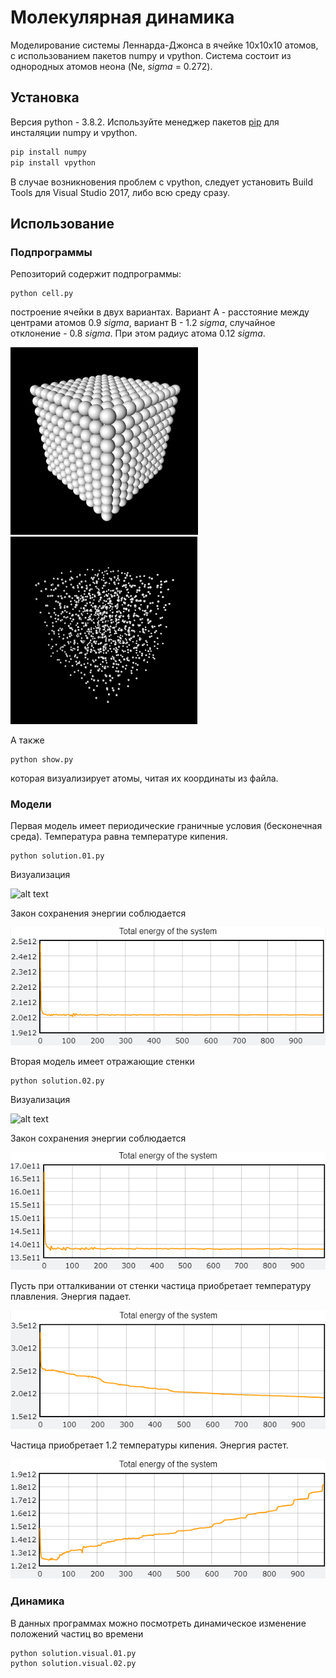 # Молекулярная динамика

Моделирование системы Леннарда-Джонса в ячейке 10х10х10 атомов, с использованием пакетов numpy и vpython.
Система состоит из однородных атомов неона (Ne, *sigma* = 0.272).

## Установка

Версия python - 3.8.2. Используйте менеджер пакетов [pip](https://pip.pypa.io/en/stable/) для инсталяции numpy и vpython.

```bash
pip install numpy
pip install vpython
```
В случае возникновения проблем с vpython, следует установить Build Tools для Visual Studio 2017, либо всю среду сразу.

## Использование
### Подпрограммы
Репозиторий содержит подпрограммы:
```
python cell.py
```
построение ячейки в двух вариантах. Вариант А - расстояние между центрами атомов 0.9 *sigma*, вариант B - 1.2 *sigma*, случайное отклонение - 0.8 *sigma*. При этом радиус атома 0.12 *sigma*.

<span><img src="assets/option%20A.PNG" alt="drawing" height="300"/><img src="assets/option%20B.PNG" alt="drawing" height="300"/></span>

А также
```
python show.py
```
которая визуализирует атомы, читая их координаты из файла.

### Модели

Первая модель имеет периодические граничные условия (бесконечная среда). Температура равна температуре кипения.
```
python solution.01.py
```
Визуализация

<img src="assets/solution1.gif" alt="alt text" height="300"/>

Закон сохранения энергии соблюдается

<img src="assets/energy1.PNG" alt="alt text"/>

Вторая модель имеет отражающие стенки
```
python solution.02.py
```
Визуализация

<img src="assets/solution2.gif" alt="alt text" height="300"/>

Закон сохранения энергии соблюдается

<img src="assets/energy2.PNG" alt="alt text"/>

Пусть при отталкивании от стенки частица приобретает температуру плавления. Энергия падает.

<img src="assets/energy2a.PNG" alt="alt text"/>

Частица приобретает 1.2 температуры кипения. Энергия растет.

<img src="assets/energy2b.PNG" alt="alt text"/>

### Динамика
В данных программах можно посмотреть динамическое изменение положений частиц во времени
```
python solution.visual.01.py
python solution.visual.02.py
```
